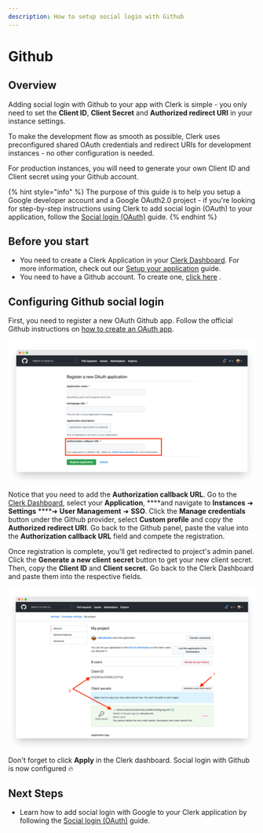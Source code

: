```yaml
---
description: How to setup social login with Github
---
```


# Github

## Overview

Adding social login with Github to your app with Clerk is simple -  you only need to set the **Client ID**, **Client Secret** and **Authorized redirect URI** in your instance settings.

To make the development flow as smooth as possible, Clerk uses preconfigured shared OAuth credentials and redirect URIs for development instances - no other configuration is needed. 

For production instances, you will need to generate your own Client ID and Client secret using your Github account.

{% hint style="info" %}
The purpose of this guide is to help you setup a Google developer account and a Google OAuth2.0 project - if you're looking for step-by-step instructions using Clerk to add social login \(OAuth\) to your application, follow the [Social login \(OAuth\)](../../popular-guides/social-login-oauth.md) guide.
{% endhint %}

## Before you start

* You need to create a Clerk Application in your [Clerk Dashboard](https://dashboard.clerk.dev). For more information, check out our [Setup your application](../../popular-guides/setup-your-application.md) guide.
* You need to have a Github account. To create one, [click here](https://github.com/signup) .

## Configuring Github social login

First, you need to register a new OAuth Github app. Follow the official Github instructions on [how to create an OAuth app](https://docs.github.com/en/developers/apps/building-oauth-apps/creating-an-oauth-app).

![Registering an OAuth Github app](../../.gitbook/assets/screely-1628426717069.png)

Notice that you need to add the **Authorization callback URL**. Go to the [Clerk Dashboard](https://dashboard.clerk.dev), select your **Application**, ****and navigate to **Instances**  ➜  **Settings**  ****➜  **User Management** ➜ **SSO**.  Click the **Manage credentials** button under the Github provider, select **Custom profile** and copy the **Authorized redirect URI**. Go back to the Github panel, paste the value into the **Authorization callback URL** field and compete the registration.

Once registration is complete, you'll get redirected to project's admin panel. Click the **Generate a new client secret** button to get your new client secret. Then, copy the **Client ID** and **Client secret.** Go back to the Clerk Dashboard and paste them into the respective fields.

![Obtaining the Client ID and Client secret](../../.gitbook/assets/screely-1628427343412.png)

Don't forget to click **Apply** in the Clerk dashboard. Social login with Github is now configured 🔥 

## Next Steps

* Learn how to add social login with Google to your Clerk application by following the [Social login \(OAuth\)](../../popular-guides/social-login-oauth.md) guide.

